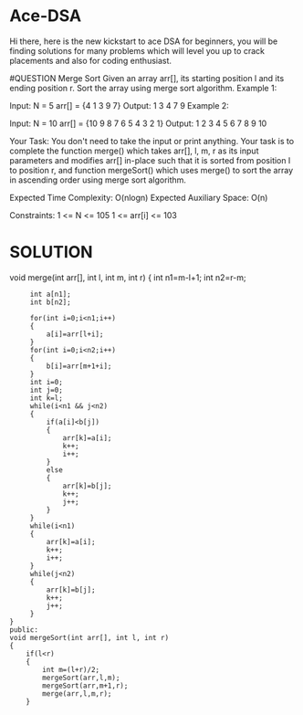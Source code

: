 # Ace-DSA
Hi there, here is  the new kickstart to ace DSA for beginners, you will be finding solutions for many problems which will level you up to crack placements and also for coding enthusiast.


#QUESTION
Merge Sort 
Given an array arr[], its starting position l and its ending position r. Sort the array using merge sort algorithm.
Example 1:

Input:
N = 5
arr[] = {4 1 3 9 7}
Output:
1 3 4 7 9
Example 2:

Input:
N = 10
arr[] = {10 9 8 7 6 5 4 3 2 1}
Output:
1 2 3 4 5 6 7 8 9 10

Your Task:
You don't need to take the input or print anything. Your task is to complete the function merge() which takes arr[], l, m, r as its input parameters and modifies arr[] in-place such that it is sorted from position l to position r, and function mergeSort() which uses merge() to sort the array in ascending order using merge sort algorithm.

Expected Time Complexity: O(nlogn) 
Expected Auxiliary Space: O(n)

Constraints:
1 <= N <= 105
1 <= arr[i] <= 103

# SOLUTION
void merge(int arr[], int l, int m, int r)
    {
         int n1=m-l+1;
         int n2=r-m;
         
         int a[n1];
         int b[n2];
         
         for(int i=0;i<n1;i++)
         {
             a[i]=arr[l+i];
         }
         for(int i=0;i<n2;i++)
         {
             b[i]=arr[m+1+i];
         }
         int i=0;
         int j=0;
         int k=l;
         while(i<n1 && j<n2)
         {
             if(a[i]<b[j])
             {
                 arr[k]=a[i];
                 k++;
                 i++;
             }
             else
             {
                 arr[k]=b[j];
                 k++;
                 j++;
             }
         }
         while(i<n1)
         {
             arr[k]=a[i];
             k++;
             i++;
         }
         while(j<n2)
         {
             arr[k]=b[j];
             k++;
             j++;
         }
    }
    public:
    void mergeSort(int arr[], int l, int r)
    {
        if(l<r)
        {
            int m=(l+r)/2;
            mergeSort(arr,l,m);
            mergeSort(arr,m+1,r);
            merge(arr,l,m,r);
        }
